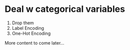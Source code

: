 # Deal w categorical variables

1. Drop them
2. Label Encoding
3. One-Hot Encoding

More content to come later...
